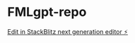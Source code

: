 # FMLgpt-repo

[Edit in StackBlitz next generation editor ⚡️](https://stackblitz.com/~/github.com/Izzollam90/FMLgpt-repo)